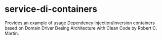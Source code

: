 # service-di-containers
Provides an example of usage Dependency Injection/Inversion containers based on Domain Driver Desing Architecture with Clean Code by Robert C. Martin.
